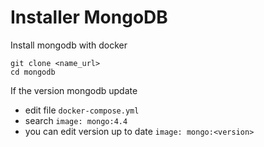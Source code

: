 # Installer MongoDB
Install mongodb with docker
```
git clone <name_url>
cd mongodb
```

If the version mongodb update
- edit file `docker-compose.yml`
- search `image: mongo:4.4`
- you can edit version up to date `image: mongo:<version>`

